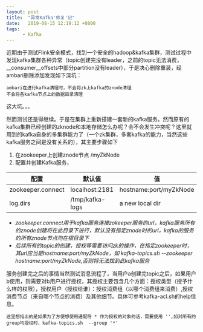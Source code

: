 ```yaml
---
layout: post
title:  "异常Kafka'修复'记"
date:   2019-08-15 12:19:12 +0800
tags:
      - Kafka
---
```


近期由于测试Flink安全模式，找到一个安全的hadoop&kafka集群，测试过程中发现kafka集群各种异常（topic创建完没有leader，之前的topic无法消费，__consumer__offsets中部分partition没有leader），于是决心删除重装，经ambari删除添加发现如下深坑：
    
    ambari在进行kafka清理时，不会将zk上kafka的znode清理
    不会将各kafka节点上的数据目录清理

这大坑。。。

然而测试还是得继续。于是在集群上重新搭建一套新的kafka服务。然而原有的kafka集群已经创建的zknode和本地存储怎么办呢？会不会发生冲突呢？这里就用到的kafka自身的多集群能力了（一个zk集群，多套kafka的能力，当然这些kafka服务之间是没有关系的），其主要步骤如下

1. 在zookeeper上创建znode节点 /myZkNode
2. 配置并创建Kafka服务，
 
配置 | 默认值 | 值
---|---|----
zookeeper.connect |  localhost:2181 | hostname:port/myZkNode
log.dirs | /tmp/kafka-logs | a new local dir 


* *zookeeper.connect用于kafka服务连接zokeeper服务的url，kafka服务所有的znode创建将在此目录下进行，默认没有指定znode时的url，kafka的服务的所有znode节点均在根目录下*
* *后续所有的topic的创建，授权等需要访问zk的操作，在指定zookeeper时，其url应当是hostname:port/myZkNode，如 kafka-topics.sh --zookeeper hostname:port/myZkNode,否则将无法找到此kafka服务*

 
 
 服务创建完之后的事情当然测试消息流程了，当用户a创建完topic之后，如果用户b使用，则需要对b用户进行授权，其授权主要包含几个方面：授权类型（授予什么样的权限），授权用户（授权给谁）：授权消费组（以哪个消费组来消费）,授权消费节点（来自哪个节点的消费）及其他细节。具体可参考kafka-acl.sh的help信息。
 
    这里想指出的是如果为了方便想使用通配符 * 作为授权的对象的话，需要使用 '',如对所有的group均授权时，kafka-topics.sh  --group '*'
